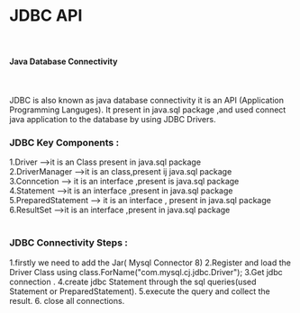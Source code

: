 <h1>JDBC API</h1><br>
<h4>Java Database Connectivity </h4><br><br>
JDBC is also known as java database connectivity it is an API (Application Programming Languges).
It present in java.sql package ,and used connect java application to the database by using JDBC Drivers.<br>
<h3>JDBC Key Components :</h3>
1.Driver -->it is an Class present in java.sql package<br>
2.DriverManager -->it is an class,present ij java.sql package<br>
3.Conncetion --> it is an interface ,present is java.sql package<br>
4.Statement -->it is an interface ,present in java.sql package<br>
5.PreparedStatement --> it is an interface , present in java.sql package<br>
6.ResultSet  -->it is an interface ,present in java.sql package<br>
<br>
<h3>JDBC Connectivity Steps :</h3>
1.firstly we need to add the Jar( Mysql Connector 8)
2.Register and load the Driver Class using class.ForName("com.mysql.cj.jdbc.Driver");
3.Get jdbc connection .
4.create jdbc Statement through the sql queries(used Statement or PreparedStatement).
5.execute the query and collect the result.
6. close all connections.
